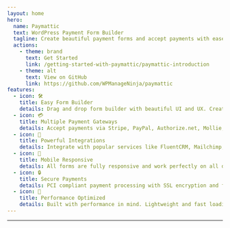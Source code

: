 ```yaml
---
layout: home
hero:
  name: Paymattic
  text: WordPress Payment Form Builder
  tagline: Create beautiful payment forms and accept payments with ease
  actions:
    - theme: brand
      text: Get Started
      link: /getting-started-with-paymattic/paymattic-introduction
    - theme: alt
      text: View on GitHub
      link: https://github.com/WPManageNinja/paymattic
features:
  - icon: 🛠️
    title: Easy Form Builder
    details: Drag and drop form builder with beautiful UI and UX. Create any type of payment form in minutes.
  - icon: 💳
    title: Multiple Payment Gateways
    details: Accept payments via Stripe, PayPal, Authorize.net, Mollie, Razorpay, Square, and many more.
  - icon: 🔌
    title: Powerful Integrations
    details: Integrate with popular services like FluentCRM, Mailchimp, Zapier, Google Sheets, and more.
  - icon: 📱
    title: Mobile Responsive
    details: All forms are fully responsive and work perfectly on all devices.
  - icon: 🔒
    title: Secure Payments
    details: PCI compliant payment processing with SSL encryption and fraud protection.
  - icon: 🚀
    title: Performance Optimized
    details: Built with performance in mind. Lightweight and fast loading forms.
---
```

--- 
